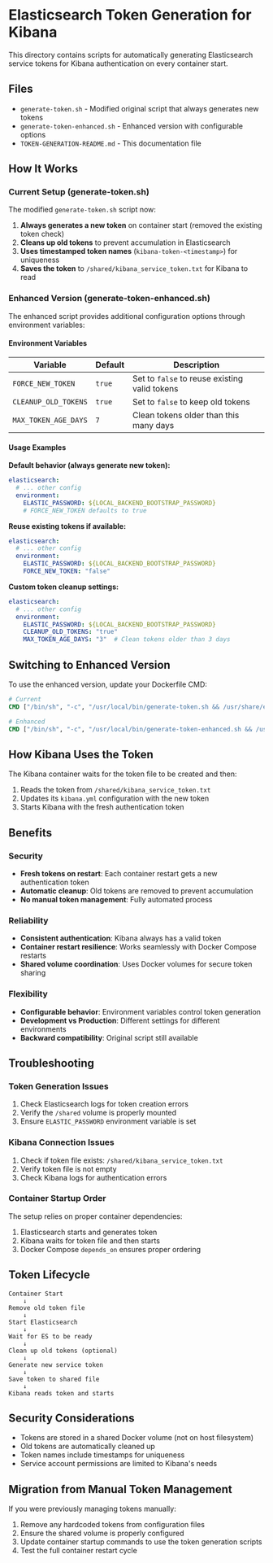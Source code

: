# Elasticsearch Token Generation for Kibana

This directory contains scripts for automatically generating Elasticsearch service tokens for Kibana authentication on every container start.

## Files

- `generate-token.sh` - Modified original script that always generates new tokens
- `generate-token-enhanced.sh` - Enhanced version with configurable options
- `TOKEN-GENERATION-README.md` - This documentation file

## How It Works

### Current Setup (generate-token.sh)
The modified `generate-token.sh` script now:
1. **Always generates a new token** on container start (removed the existing token check)
2. **Cleans up old tokens** to prevent accumulation in Elasticsearch
3. **Uses timestamped token names** (`kibana-token-<timestamp>`) for uniqueness
4. **Saves the token** to `/shared/kibana_service_token.txt` for Kibana to read

### Enhanced Version (generate-token-enhanced.sh)
The enhanced script provides additional configuration options through environment variables:

#### Environment Variables

| Variable | Default | Description |
|----------|---------|-------------|
| `FORCE_NEW_TOKEN` | `true` | Set to `false` to reuse existing valid tokens |
| `CLEANUP_OLD_TOKENS` | `true` | Set to `false` to keep old tokens |
| `MAX_TOKEN_AGE_DAYS` | `7` | Clean tokens older than this many days |

#### Usage Examples

**Default behavior (always generate new token):**
```yaml
elasticsearch:
  # ... other config
  environment:
    ELASTIC_PASSWORD: ${LOCAL_BACKEND_BOOTSTRAP_PASSWORD}
    # FORCE_NEW_TOKEN defaults to true
```

**Reuse existing tokens if available:**
```yaml
elasticsearch:
  # ... other config
  environment:
    ELASTIC_PASSWORD: ${LOCAL_BACKEND_BOOTSTRAP_PASSWORD}
    FORCE_NEW_TOKEN: "false"
```

**Custom token cleanup settings:**
```yaml
elasticsearch:
  # ... other config
  environment:
    ELASTIC_PASSWORD: ${LOCAL_BACKEND_BOOTSTRAP_PASSWORD}
    CLEANUP_OLD_TOKENS: "true"
    MAX_TOKEN_AGE_DAYS: "3"  # Clean tokens older than 3 days
```

## Switching to Enhanced Version

To use the enhanced version, update your Dockerfile CMD:

```dockerfile
# Current
CMD ["/bin/sh", "-c", "/usr/local/bin/generate-token.sh && /usr/share/elasticsearch/bin/elasticsearch"]

# Enhanced
CMD ["/bin/sh", "-c", "/usr/local/bin/generate-token-enhanced.sh && /usr/share/elasticsearch/bin/elasticsearch"]
```

## How Kibana Uses the Token

The Kibana container waits for the token file to be created and then:
1. Reads the token from `/shared/kibana_service_token.txt`
2. Updates its `kibana.yml` configuration with the new token
3. Starts Kibana with the fresh authentication token

## Benefits

### Security
- **Fresh tokens on restart**: Each container restart gets a new authentication token
- **Automatic cleanup**: Old tokens are removed to prevent accumulation
- **No manual token management**: Fully automated process

### Reliability
- **Consistent authentication**: Kibana always has a valid token
- **Container restart resilience**: Works seamlessly with Docker Compose restarts
- **Shared volume coordination**: Uses Docker volumes for secure token sharing

### Flexibility
- **Configurable behavior**: Environment variables control token generation
- **Development vs Production**: Different settings for different environments
- **Backward compatibility**: Original script still available

## Troubleshooting

### Token Generation Issues
1. Check Elasticsearch logs for token creation errors
2. Verify the `/shared` volume is properly mounted
3. Ensure `ELASTIC_PASSWORD` environment variable is set

### Kibana Connection Issues
1. Check if token file exists: `/shared/kibana_service_token.txt`
2. Verify token file is not empty
3. Check Kibana logs for authentication errors

### Container Startup Order
The setup relies on proper container dependencies:
1. Elasticsearch starts and generates token
2. Kibana waits for token file and then starts
3. Docker Compose `depends_on` ensures proper ordering

## Token Lifecycle

```
Container Start
    ↓
Remove old token file
    ↓
Start Elasticsearch
    ↓
Wait for ES to be ready
    ↓
Clean up old tokens (optional)
    ↓
Generate new service token
    ↓
Save token to shared file
    ↓
Kibana reads token and starts
```

## Security Considerations

- Tokens are stored in a shared Docker volume (not on host filesystem)
- Old tokens are automatically cleaned up
- Token names include timestamps for uniqueness
- Service account permissions are limited to Kibana's needs

## Migration from Manual Token Management

If you were previously managing tokens manually:
1. Remove any hardcoded tokens from configuration files
2. Ensure the shared volume is properly configured
3. Update container startup commands to use the token generation scripts
4. Test the full container restart cycle
